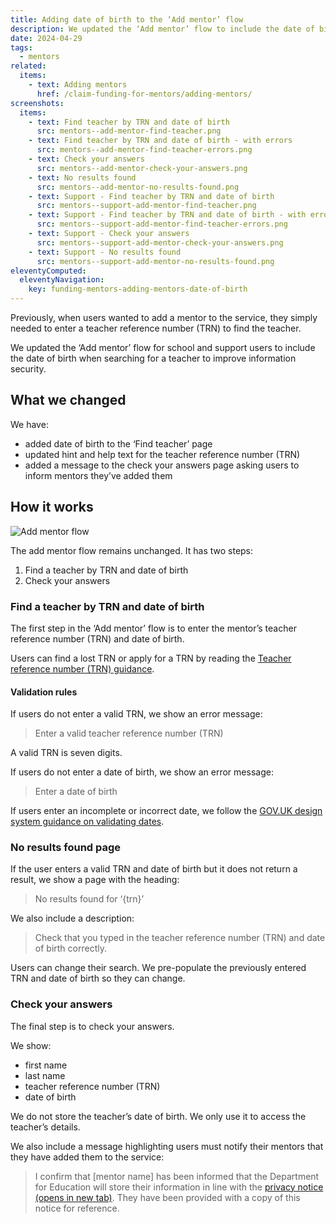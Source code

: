 ```yaml
---
title: Adding date of birth to the ‘Add mentor’ flow
description: We updated the ‘Add mentor’ flow to include the date of birth when searching for a teacher to improve information security
date: 2024-04-29
tags:
  - mentors
related:
  items:
    - text: Adding mentors
      href: /claim-funding-for-mentors/adding-mentors/
screenshots:
  items:
    - text: Find teacher by TRN and date of birth
      src: mentors--add-mentor-find-teacher.png
    - text: Find teacher by TRN and date of birth - with errors
      src: mentors--add-mentor-find-teacher-errors.png
    - text: Check your answers
      src: mentors--add-mentor-check-your-answers.png
    - text: No results found
      src: mentors--add-mentor-no-results-found.png
    - text: Support - Find teacher by TRN and date of birth
      src: mentors--support-add-mentor-find-teacher.png
    - text: Support - Find teacher by TRN and date of birth - with errors
      src: mentors--support-add-mentor-find-teacher-errors.png
    - text: Support - Check your answers
      src: mentors--support-add-mentor-check-your-answers.png
    - text: Support - No results found
      src: mentors--support-add-mentor-no-results-found.png
eleventyComputed:
  eleventyNavigation:
    key: funding-mentors-adding-mentors-date-of-birth
---
```


Previously, when users wanted to add a mentor to the service, they simply needed to enter a teacher reference number (TRN) to find the teacher.

We updated the ‘Add mentor’ flow for school and support users to include the date of birth when searching for a teacher to improve information security.

## What we changed

We have:

- added date of birth to the ‘Find teacher’ page
- updated hint and help text for the teacher reference number (TRN)
- added a message to the check your answers page asking users to inform mentors they’ve added them

## How it works

![Add mentor flow](add-mentor--flow.png "Add mentor flow - including date of birth")

The add mentor flow remains unchanged. It has two steps:

1. Find a teacher by TRN and date of birth
2. Check your answers

### Find a teacher by TRN and date of birth

The first step in the ‘Add mentor’ flow is to enter the mentor’s teacher reference number (TRN) and date of birth.

Users can find a lost TRN or apply for a TRN by reading the [Teacher reference number (TRN) guidance](https://www.gov.uk/guidance/teacher-reference-number-trn).

#### Validation rules

If users do not enter a valid TRN, we show an error message:

> Enter a valid teacher reference number (TRN)

A valid TRN is seven digits.

If users do not enter a date of birth, we show an error message:

> Enter a date of birth

If users enter an incomplete or incorrect date, we follow the [GOV.UK design system guidance on validating dates](https://design-system.service.gov.uk/components/date-input/#error-messages).

### No results found page

If the user enters a valid TRN and date of birth but it does not return a result, we show a page with the heading:

> No results found for ‘{trn}’

We also include a description:

> Check that you typed in the teacher reference number (TRN) and date of birth correctly.

Users can change their search. We pre-populate the previously entered TRN and date of birth so they can change.

### Check your answers

The final step is to check your answers.

We show:

- first name
- last name
- teacher reference number (TRN)
- date of birth

We do not store the teacher’s date of birth. We only use it to access the teacher’s details.

We also include a message highlighting users must notify their mentors that they have added them to the service:

> I confirm that [mentor name] has been informed that the Department for Education will store their information in line with the [privacy notice (opens in new tab)](https://www.gov.uk/government/publications/privacy-information-education-providers-workforce-including-teachers/privacy-information-education-providers-workforce-including-teachers#using-your-data-to-maintain-a-list-of-teachers). They have been provided with a copy of this notice for reference.
